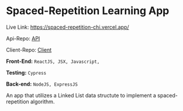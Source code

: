 # Spaced-Repetition Learning App

Live Link: https://spaced-repetition-chi.vercel.app/

Api-Repo: [API](https://github.com/nlomba1thinkful/Spaced-Repetition-Server-master 'API')

Client-Repo: [Client ](https://github.com/nlomba1thinkful/Spaced-Repetition-Client-master 'Client ')

**Front-End:** `ReactJS, JSX, Javascript,`

**Testing:** `Cypress`

**Back-end:** `NodeJS, ExpressJS`

An app that utilizes a Linked List data structute to implement a spaced-repetition algorithm.
